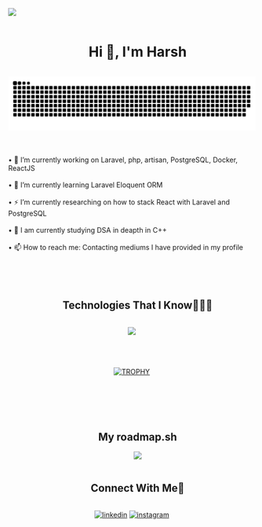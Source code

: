 
<!--horizontal divider(gradiant)-->
<img src="https://user-images.githubusercontent.com/73097560/115834477-dbab4500-a447-11eb-908a-139a6edaec5c.gif">

<!--h1 without bottom border-->
<div id="user-content-toc">
  <ul align="center">
    <summary><h1 style="display: inline-block">Hi 👋, I'm Harsh</h1></summary>
  </ul>
</div>


<!--- snake -->
<div align="center">
  <img  src="/resources/grid-snake.svg"
       alt="snake" /></a>
</div>


<br/><br/>
• 🔭 I’m currently working on Laravel, php, artisan, PostgreSQL, Docker, ReactJS
<br/><br/>
• 🌱 I’m currently learning Laravel Eloquent ORM
<br/><br/>
• ⚡ I’m currently researching on how to stack React with Laravel and PostgreSQL
<br/><br/>
• 📒 I am currently studying DSA in deapth in C++
<br/><br/>
• 📫 How to reach me: Contacting mediums I have provided in my profile
<!-- - ⚡ Fun fact: ... -->


<br></br>
<!--h1 without bottom border-->
<div id="user-content-toc">
  <ul align="center">
    <summary><h2 style="display: inline-block">Technologies That I Know👨🏻‍💻</h2></summary>
  </ul>
</div>
<!--tech stack icons-->
<p align="center">
  <a href="https://skillicons.dev">
    <img src="https://skillicons.dev/icons?i=git,aws,laravel,react,npm,postgres,postman,nodejs,nextjs,angular,cpp,css,discord,docker,postgres,prisma,express,figma,firebase,redis,github,html,java,js,linux,materialui,nginx,mongodb,mysql,py,redux,tailwind,ts,vscode,r,kubernetes,p5js&perline=14" />
  </a>
</p>

<br></br>
<!--- trophy (start) -->
<div align=center>
  <a href="https://github.com/ryo-ma/github-profile-trophy" title="Go to Source">
      <img align="center" width=84% src="https://github-profile-trophy.vercel.app/?username=1010nishant&theme=radical&row=1&column=7&margin-h=15&margin-w=5&no-bg=true" alt="TROPHY" />
    </a>
</div>
<br></br><br></br>
<!-- roadmap -->
<div id="user-content-toc">
  <ul align="center">
    <summary><h2 style="display: inline-block">My roadmap.sh</h2></summary>
    <img src="https://roadmap.sh/card/wide/673acc44f20970fd4884fadc?variant=dark&roadmaps=datastructures-and-algorithms" />
  </ul>
</div>
<!-- roadmap -->
<!--h2 without bottom border-->
<div id="user-content-toc">
  <ul align="center">
    <summary><h2 style="display: inline-block">Connect With Me🤝</h2></summary>
  </ul>
</div>
<!--icons and links-->
<p align="center">
<a href="https://www.linkedin.com/in/harsh-karanwal-a35b8a175/" target="blank"><img align="center" src="https://user-images.githubusercontent.com/88904952/234979284-68c11d7f-1acc-4f0c-ac78-044e1037d7b0.png" alt="linkedin" height="50" width="50" /></a>
<a href="https://www.instagram.com/h_._a_._r_._s_._h/" target="blank"><img align="center" src="https://user-images.githubusercontent.com/88904952/234981169-2dd1e58f-4b7e-468c-8213-034ba62156c3.png" alt="instagram" height="50" width="50" /></a>
